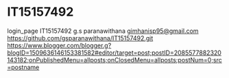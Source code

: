 # IT15157492
login_page
<AssignmentSubmission>
	<RegistrationNumber>IT15157492</RegistrationNumber>
	<Name>g.s paranawithana</Name>
	<Email>gimhanisp95@gmail.com</Email>
	<GitHubURL>https://github.com/gsparanawithana/IT15157492.git</GitHubURL>
	<BlogPostURL>https://www.blogger.com/blogger.g?blogID=1509636146153381582#editor/target=post;postID=2085577882320143182;onPublishedMenu=allposts;onClosedMenu=allposts;postNum=0;src=postname</BlogPostURL>
</AssignmentSubmission>
